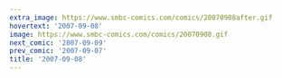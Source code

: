```yaml
---
extra_image: https://www.smbc-comics.com/comics/20070908after.gif
hovertext: '2007-09-08'
image: https://www.smbc-comics.com/comics/20070908.gif
next_comic: '2007-09-09'
prev_comic: '2007-09-07'
title: '2007-09-08'
---
```


